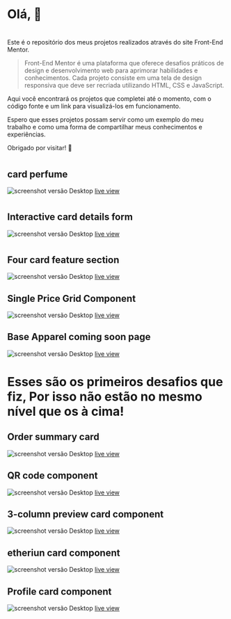 
# Olá, &#128587;
#

Este é o repositório dos meus projetos realizados através do site Front-End Mentor.

> Front-End Mentor é uma plataforma que oferece desafios práticos de design e desenvolvimento web para aprimorar habilidades e conhecimentos. Cada projeto consiste em uma tela de design responsiva que deve ser recriada utilizando HTML, CSS e JavaScript.

Aqui você encontrará os projetos que completei até o momento, com o código fonte e um link para visualizá-los em funcionamento.

Espero que esses projetos possam servir como um exemplo do meu trabalho e como uma forma de compartilhar meus conhecimentos e experiências.

Obrigado por visitar! &#128582;

# 

## card perfume
![screenshot versão Desktop](imagens/ch_01.png)
[ live view ](https://lucieudo-roberto.github.io/frontend-mentor/desafio_01/)
#
## Interactive card details form
![screenshot versão Desktop](imagens/ch_02.png)
[ live view ](https://lucieudo-roberto.github.io/frontend-mentor/desafio_01/)
#
## Four card feature section
![screenshot versão Desktop](imagens/ch_03.png)
[ live view ](https://lucieudo-roberto.github.io/frontend-mentor/desafio_03/)

## Single Price Grid Component
![screenshot versão Desktop](imagens/ch_04.png)
[ live view ](https://lucieudo-roberto.github.io/frontend-mentor/desafio_04/)

##  Base Apparel coming soon page
![screenshot versão Desktop](imagens/ch_05.png)
[ live view ](https://lucieudo-roberto.github.io/frontend-mentor/desafio_05/)

# Esses são os primeiros desafios que fiz, Por isso não estão no mesmo nível que os à cima! 

## Order summary card 
![screenshot versão Desktop](imagens/ch_06.png)
[ live view ](https://lucieudo-roberto.github.io/frontend-mentor/desafio_06/)

## QR code component
![screenshot versão Desktop](imagens/ch_07.png)
[ live view ](https://lucieudo-roberto.github.io/frontend-mentor/desafio_07/)

## 3-column preview card component
![screenshot versão Desktop](imagens/ch_08.png)
[ live view ](https://lucieudo-roberto.github.io/frontend-mentor/desafio_08/)

## etheriun card component
![screenshot versão Desktop](imagens/ch_09.png)
[ live view ](https://lucieudo-roberto.github.io/frontend-mentor/desafio_09/)

## Profile card component
![screenshot versão Desktop](imagens/ch_10.png)
[ live view ](https://lucieudo-roberto.github.io/frontend-mentor/desafio_10/)
